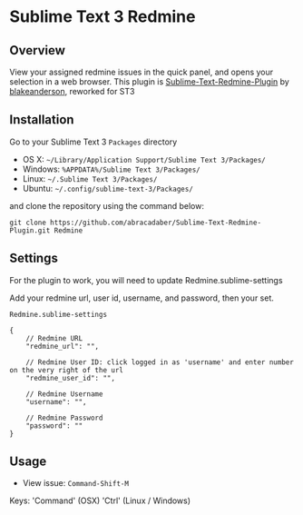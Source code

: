 Sublime Text 3 Redmine
=========================

Overview
--------
View your assigned redmine issues in the quick panel, and opens your selection in a web browser.
This plugin is [Sublime-Text-Redmine-Plugin] by [blakeanderson], reworked for ST3

Installation
------------

Go to your Sublime Text 3 `Packages` directory

 - OS X: `~/Library/Application Support/Sublime Text 3/Packages/`
 - Windows: `%APPDATA%/Sublime Text 3/Packages/`
 - Linux: `~/.Sublime Text 3/Packages/`
 - Ubuntu: `~/.config/sublime-text-3/Packages/`

and clone the repository using the command below:

``` shell
git clone https://github.com/abracadaber/Sublime-Text-Redmine-Plugin.git Redmine
```

Settings
--------
For the plugin to work, you will need to update Redmine.sublime-settings

Add your redmine url, user id, username, and password, then your set.

`Redmine.sublime-settings`

	{
		// Redmine URL
		"redmine_url": "", 

		// Redmine User ID: click logged in as 'username' and enter number on the very right of the url
		"redmine_user_id": "",

		// Redmine Username
		"username": "",

		// Redmine Password
		"password": ""
	}


Usage
-----

 - View issue: `Command-Shift-M`

Keys:
 'Command' (OSX)
 'Ctrl' (Linux / Windows)

 [blakeanderson]: https://github.com/blakeanderson
 [Sublime-Text-Redmine-Plugin]: https://github.com/blakeanderson/Sublime-Text-Redmine-Plugin
